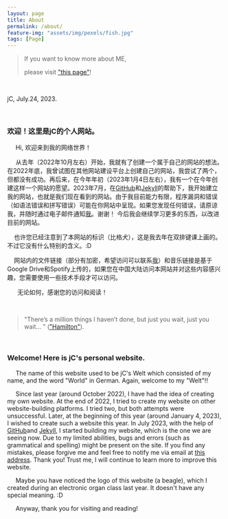 ```yaml
---
layout: page
title: About
permalink: /about/
feature-img: "assets/img/pexels/fish.jpg"
tags: [Page]
---
```


> If you want to know more about ME,
> 
> please visit ["this page"](https://jc1108.github.io/jichc/portfolio/aboutme)!


<br>


jC, July.24, 2023.

<br>

### 欢迎！这里是jC的个人网站。

&nbsp;&nbsp;&nbsp;&nbsp; Hi, 欢迎来到我的网络世界！

&nbsp;&nbsp;&nbsp;&nbsp; 从去年（2022年10月左右）开始，我就有了创建一个属于自己的网站的想法。在2022年底，我曾试图在其他网站建设平台上创建自己的网站，我尝试了两个，但都没有成功。再后来，在今年年初（2023年1月4日左右），我有一个在今年创建这样一个网站的愿望。2023年7月，在[GitHub](https://github.com/)和[Jekyll](http://jekyllthemes.org/page18/)的帮助下，我开始建立我的网站，也就是我们现在看到的网站。由于我目前能力有限，程序漏洞和错误（如语法错误和拼写错误）可能在你网站中呈现。如果您发现任何错误，请原谅我，并随时通过电子邮件通知<a href="mailto:winter_endless@163.com">我</a>。谢谢！ 今后我会继续学习更多的东西，以改进目前的网站。


&nbsp;&nbsp;&nbsp;&nbsp;也许您已经注意到了本网站的标识（比格犬），这是我去年在双排键课上画的。不过它没有什么特别的含义。:D


&nbsp;&nbsp;&nbsp;&nbsp;网站内的文件链接（部分有加密，希望访问可以联系<a href="mailto:winter_endless@163.com">我</a>）和音乐链接是基于Google Drive和Spotify上传的，如果您在中国大陆访问本网站并对这些内容感兴趣，您需要使用一些技术手段才可以访问。


&nbsp;&nbsp;&nbsp;&nbsp;&nbsp; 无论如何，感谢您的访问和阅读！

<br>

> "There’s a million things I haven’t done, but just you wait, just you wait... ”
(["Hamilton"](https://open.spotify.com/track/4TTV7EcfroSLWzXRY6gLv6?si=81324bcccaaf4aba&nd=1)).

<br>

### Welcome! Here is jC's personal website.

&nbsp;&nbsp;&nbsp;&nbsp; The  name of this website used to be jC's Welt which consisted of my name, and the word "World" in German. 
Again, welcome to my "Welt"!! 

&nbsp;&nbsp;&nbsp;&nbsp; Since last year (around October 2022), I have had the idea of creating my own website. At the end of 2022, I tried to create my website on other website-building platforms. I tried two, but both attempts were unsuccessful. Later, at the beginning of this year (around January 4, 2023), I wished to create such a website this year. In July 2023, with the help of [GitHub](https://github.com/)and [Jekyll](http://jekyllthemes.org/page18/), I started building my website, which is the one we are seeing now. Due to my limited abilities, bugs and errors (such as grammatical and spelling) might be present on the site. If you find any mistakes, please forgive me and feel free to notify me via email at <a href="mailto:winter_endless@163.com">this address</a>. Thank you! Trust me, I will continue to learn more to improve this website.

&nbsp;&nbsp;&nbsp;&nbsp; Maybe you have noticed the logo of this website (a beagle), which I created during an electronic organ class last year. It doesn't have any special meaning. :D
     
&nbsp;&nbsp;&nbsp;&nbsp; Anyway, thank you for visiting and reading!

